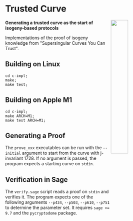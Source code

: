 # Trusted Curve

<img
 width="33%"
 align="right"
 src="https://user-images.githubusercontent.com/552961/152566766-66e227ff-e239-454e-9705-3e3d7f53b104.png"/>


**Generating a trusted curve as the start of isogeny-based protocols**

Implementations of the proof of isogeny knowledge from "Supersingular Curves You Can Trust".


## Building on Linux

```
cd c-impl;
make;
make test;
```

## Building on Apple M1

```
cd c-impl;
make ARCH=M1;
make test ARCH=M1;
```

## Generating a Proof

The `prove_xxx` executables can be run with the `--initial` argument to start from the curve with j-invariant 1728. If no argument is passed, the program expects a starting curve on `stdin`.

## Verification in Sage

The `verify.sage` script reads a proof on `stdin` and verifies it. The program expects one of the following arguments `--p434`, `--p503`, `--p610`, `--p751` to determine the parameter set. It requires `sage >= 9.7` and the `pycryptodome` package.

